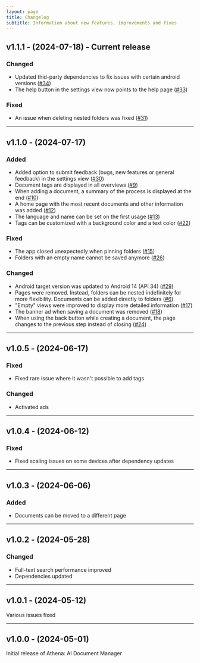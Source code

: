 ```yaml
---
layout: page
title: Changelog
subtitle: Information about new features, improvements and fixes
---
```


## v1.1.1 - (2024-07-18) - Current release
### Changed
- Updated thid-party dependencies to fix issues with certain android versions ([#34](https://github.com/devsmn/Athena/issues/34))
- The help button in the settings view now points to the help page ([#33](https://github.com/devsmn/Athena/issues/33))

### Fixed
- An issue when deleting nested folders was fixed ([#31](https://github.com/devsmn/Athena/issues/31))

___

## v1.1.0 - (2024-07-17) 
### Added
- Added option to submit feedback (bugs, new features or general feedback) in the settings view  ([#30](https://github.com/devsmn/Athena/issues/30))
- Document tags are displayed in all overviews ([#9](https://github.com/devsmn/Athena/issues/9))
- When adding a document, a summary of the process is displayed at the end ([#10](https://github.com/devsmn/Athena/issues/10))
- A home page with the most recent documents and other information was added ([#12](https://github.com/devsmn/Athena/issues/12))
- The language and name can be set on the first usage ([#13](https://github.com/devsmn/Athena/issues/13))
- Tags can be customized with a background color and a text color ([#22](https://github.com/devsmn/Athena/issues/22))

### Fixed
- The app closed unexpectedly when pinning folders ([#15](https://github.com/devsmn/Athena/issues/15))
- Folders with an empty name cannot be saved anymore ([#26](https://github.com/devsmn/Athena/issues/26))

### Changed
- Android target version was updated to Android 14 (API 34) ([#29](https://github.com/devsmn/Athena/issues/29))
- Pages were removed. Instead, folders can be nested indefinitely for more flexibility. Documents can be added directly to folders ([#6](https://github.com/devsmn/Athena/issues/6))
- "Empty" views were improved to display more detailed information ([#17](https://github.com/devsmn/Athena/issues/17))
- The banner ad when saving a document was removed ([#18](https://github.com/devsmn/Athena/issues/18))
- When using the back button while creating a document, the page changes to the previous step instead of closing ([#24](https://github.com/devsmn/Athena/issues/24))

___

## v1.0.5 - (2024-06-17) 
### Fixed
- Fixed rare issue where it wasn't possible to add tags

### Changed
- Activated ads

___

## v1.0.4 - (2024-06-12)
### Fixed
- Fixed scaling issues on some devices after dependency updates

___

## v1.0.3 - (2024-06-06)
### Added
- Documents can be moved to a different page

___

## v1.0.2 - (2024-05-28)
### Changed
- Full-text search performance improved
- Dependencies updated

___

## v1.0.1 - (2024-05-12)
Various issues fixed

___

## v1.0.0 - (2024-05-01)
Initial release of Athena: AI Document Manager
